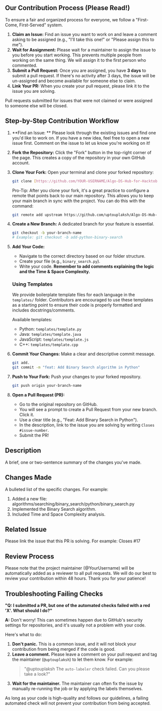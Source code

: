 ## Our Contribution Process (Please Read!)

To ensure a fair and organized process for everyone, we follow a "First-Come, First-Served" system.

1.  **Claim an Issue:** Find an issue you want to work on and leave a comment asking to be assigned (e.g., "I'll take this one!" or "Please assign this to me").
2.  **Wait for Assignment:** Please wait for a maintainer to assign the issue to you before you start working. This prevents multiple people from working on the same thing. We will assign it to the first person who commented.
3.  **Submit a Pull Request:** Once you are assigned, you have **3 days** to submit a pull request. If there's no activity after 3 days, the issue will be un-assigned and become available for someone else to claim.
4.  **Link Your PR:** When you create your pull request, please link it to the issue you are solving.

Pull requests submitted for issues that were not claimed or were assigned to someone else will be closed.

## Step-by-Step Contribution Workflow

1.  **Find an Issue: ** Please look through the existing issues and find one you'd like to work on. If you have a new idea, feel free to open a new issue first. Comment on the issue to let us know you're working on it!

2.  **Fork the Repository:** Click the "Fork" button in the top-right corner of the page. This creates a copy of the repository in your own GitHub account.

3.  **Clone Your Fork:** Open your terminal and clone your forked repository:
    ```bash
    git clone [https://github.com/YOUR-USERNAME/Algo-DS-Hub-for-Hacktoberfest.git](https://github.com/YOUR-USERNAME/Algo-DS-Hub-for-Hacktoberfest.git)
    ```
    Pro-Tip: After you clone your fork, it's a great practice to configure a remote that points back to our main repository. This allows you to keep your main branch in sync with the project. You can do this with the command:
    ```bash
    git remote add upstream https://github.com/uptouplaksh/Algo-DS-Hub-for-Hacktoberfest.git
    ```

4.  **Create a New Branch:** A dedicated branch for your feature is essential.
    ```bash
    git checkout -b your-branch-name
    # Example: git checkout -b add-python-binary-search
    ```

5.  **Add Your Code:**
    * Navigate to the correct directory based on our folder structure.
    * Create your file (e.g., `binary_search.py`).
    * Write your code. **Remember to add comments explaining the logic and the Time & Space Complexity.**

    ### Using Templates

    We provide boilerplate template files for each language in the `templates/` folder. 
    Contributors are encouraged to use these templates as a starting point to ensure their code is properly formatted and includes docstrings/comments.

    Available templates:

    - Python: `templates/template.py`
    - Java: `templates/template.java`
    - JavaScript: `templates/template.js`
    - C++: `templates/template.cpp`


6.  **Commit Your Changes:** Make a clear and descriptive commit message.
    ```bash
    git add.
    git commit -m "feat: Add Binary Search algorithm in Python"
    ```

7.  **Push to Your Fork:** Push your changes to your forked repository.
    ```bash
    git push origin your-branch-name
    ```

8.  **Open a Pull Request (PR):**
    * Go to the original repository on GitHub.
    * You will see a prompt to create a Pull Request from your new branch. Click it.
    * Use a clear title (e.g., "Feat: Add Binary Search in Python").
    * In the description, link to the issue you are solving by writing `Closes #issue-number`.
    * Submit the PR!

## Description

A brief, one or two-sentence summary of the changes you've made.

## Changes Made

A bulleted list of the specific changes. For example:
1. Added a new file: algorithms/searching/binary_search/python/binary_search.py
2. Implemented the Binary Search algorithm.
3. Included Time and Space Complexity analysis.

## Related Issue

Please link the issue that this PR is solving. For example:
Closes #17

## Review Process

Please note that the project maintainer (@YourUsername) will be automatically added as a reviewer to all pull requests. We will do our best to review your contribution within 48 hours. Thank you for your patience!

## Troubleshooting Failing Checks

**"Q: I submitted a PR, but one of the automated checks failed with a red 'X'. What should I do?"**

**A:** Don't worry! This can sometimes happen due to GitHub's security settings for repositories, and it's usually not a problem with your code.

Here's what to do:

1. **Don't panic.** This is a common issue, and it will not block your contribution from being merged if the code is good.  
2. **Leave a comment.** Please leave a comment on your pull request and tag the maintainer (`@uptouplaksh`) to let them know. For example:  
   > "@uptouplaksh The `auto-labeler` check failed. Can you please take a look?"  
3. **Wait for the maintainer.** The maintainer can often fix the issue by manually re-running the job or by applying the labels themselves.

As long as your code is high-quality and follows our guidelines, a failing automated check will not prevent your contribution from being accepted.

